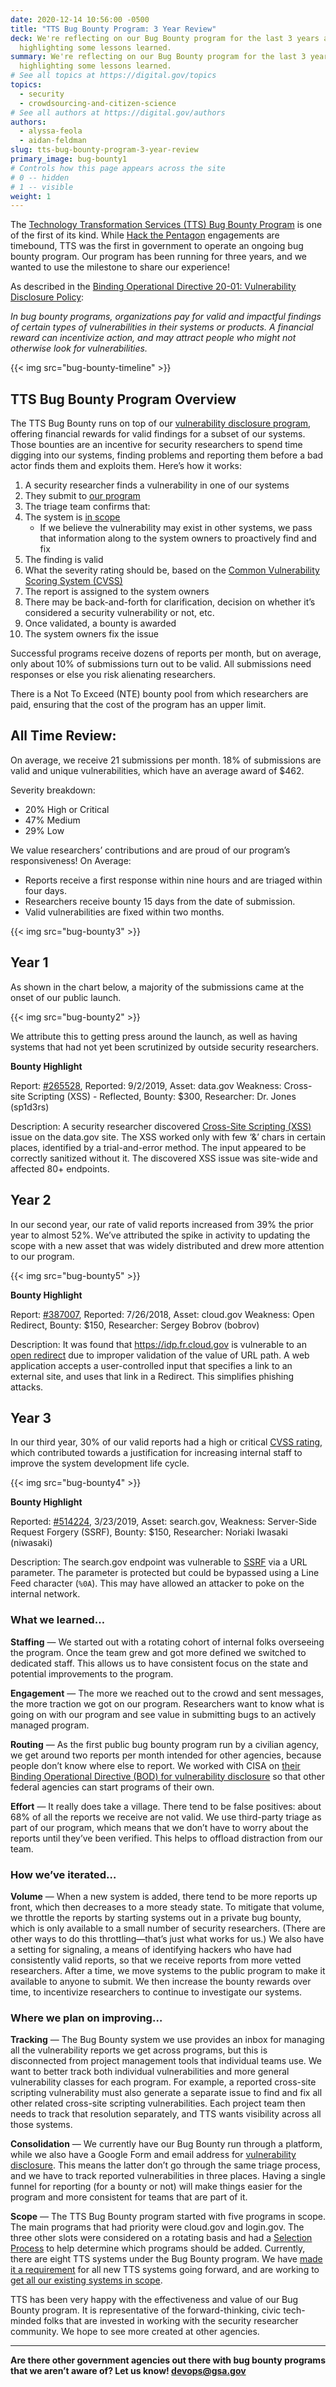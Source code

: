 ```yaml
---
date: 2020-12-14 10:56:00 -0500
title: "TTS Bug Bounty Program: 3 Year Review"
deck: We're reflecting on our Bug Bounty program for the last 3 years and
  highlighting some lessons learned.
summary: We're reflecting on our Bug Bounty program for the last 3 years and
  highlighting some lessons learned.
# See all topics at https://digital.gov/topics
topics:
  - security
  - crowdsourcing-and-citizen-science
# See all authors at https://digital.gov/authors
authors:
  - alyssa-feola
  - aidan-feldman
slug: tts-bug-bounty-program-3-year-review
primary_image: bug-bounty1
# Controls how this page appears across the site
# 0 -- hidden
# 1 -- visible
weight: 1
---
```

The [Technology Transformation Services (TTS) Bug Bounty Program](https://hackerone.com/tts) is one of the first of its kind. While [Hack the Pentagon](https://www.hackerone.com/hack-the-pentagon) engagements are timebound, TTS was the first in government to operate an ongoing bug bounty program. Our program has been running for three years, and we wanted to use the milestone to share our experience!

As described in the [Binding Operational Directive 20-01: Vulnerability Disclosure Policy](https://cyber.dhs.gov/bod/20-01/):

*In bug bounty programs, organizations pay for valid and impactful findings of certain types of vulnerabilities in their systems or products. A financial reward can incentivize action, and may attract people who might not otherwise look for vulnerabilities.*

{{< img src="bug-bounty-timeline" >}}

## TTS Bug Bounty Program Overview

The TTS Bug Bounty runs on top of our [vulnerability disclosure program](https://18f.gsa.gov/vulnerability-disclosure-policy/), offering financial rewards for valid findings for a subset of our systems. Those bounties are an incentive for security researchers to spend time digging into our systems, finding problems and reporting them before a bad actor finds them and exploits them. Here’s how it works:  
  

1.  A security researcher finds a vulnerability in one of our systems
1.  They submit to [our program](https://hackerone.com/tts)
1.  The triage team confirms that:
  1.  The system is [in scope](https://hackerone.com/tts?type=team#scope)
      - If we believe the vulnerability may exist in other systems, we pass that information along to the system owners to proactively find and fix
  2.  The finding is valid
  3.  What the severity rating should be, based on the [Common Vulnerability Scoring System (CVSS)](https://nvd.nist.gov/vuln-metrics/cvss)
1.  The report is assigned to the system owners
1.  There may be back-and-forth for clarification, decision on whether it’s considered a security vulnerability or not, etc.
1.  Once validated, a bounty is awarded
1.  The system owners fix the issue

Successful programs receive dozens of reports per month, but on average, only about 10% of submissions turn out to be valid. All submissions need responses or else you risk alienating researchers. 

There is a Not To Exceed (NTE) bounty pool from which researchers are paid, ensuring that the cost of the program has an upper limit.

## All Time Review:

On average, we receive 21 submissions per month. 18% of submissions are valid and unique vulnerabilities, which have an average award of $462.

Severity breakdown:

-   20% High or Critical
-   47% Medium
-   29% Low

We value researchers’ contributions and are proud of our program’s responsiveness! On Average:

-   Reports receive a first response within nine hours and are triaged within four days.
-   Researchers receive bounty 15 days from the date of submission.
-   Valid vulnerabilities are fixed within two months.

{{< img src="bug-bounty3" >}}

## Year 1

As shown in the chart below, a majority of the submissions came at the onset of our public launch.

{{< img src="bug-bounty2" >}}

We attribute this to getting press around the launch, as well as having systems that had not yet been scrutinized by outside security researchers.

**Bounty Highlight**

Report: [#265528](https://hackerone.com/reports/265528), Reported: 9/2/2019, Asset: data.gov Weakness: Cross-site Scripting (XSS) - Reflected, Bounty: $300, Researcher: Dr. Jones (sp1d3rs)

Description: A security researcher discovered [Cross-Site Scripting (XSS)](https://owasp.org/www-community/attacks/xss/) issue on the data.gov site. The XSS worked only with few ‘&’ chars in certain places, identified by a trial-and-error method. The input appeared to be correctly sanitized without it. The discovered XSS issue was site-wide and affected 80+ endpoints.

## Year 2

In our second year, our rate of valid reports increased from 39% the prior year to almost 52%. We’ve attributed the spike in activity to updating the scope with a new asset that was widely distributed and drew more attention to our program.

{{< img src="bug-bounty5" >}}

**Bounty Highlight**

Report: [#387007](https://hackerone.com/reports/387007), Reported: 7/26/2018, Asset: cloud.gov Weakness: Open Redirect, Bounty: $150, Researcher: Sergey Bobrov (bobrov)

Description: It was found that https://idp.fr.cloud.gov is vulnerable to an [open redirect](https://cheatsheetseries.owasp.org/cheatsheets/Unvalidated_Redirects_and_Forwards_Cheat_Sheet.html) due to improper validation of the value of URL path. A web application accepts a user-controlled input that specifies a link to an external site, and uses that link in a Redirect. This simplifies phishing attacks.

## Year 3

In our third year, 30% of our valid reports had a high or critical [CVSS rating](https://nvd.nist.gov/vuln-metrics/cvss), which contributed towards a justification for increasing internal staff to improve the system development life cycle.

{{< img src="bug-bounty4" >}}

**Bounty Highlight**

Reported: [#514224](https://hackerone.com/reports/514224), 3/23/2019, Asset: search.gov, Weakness: Server-Side Request Forgery (SSRF), Bounty: $150, Researcher: Noriaki Iwasaki (niwasaki)

Description: The search.gov endpoint was vulnerable to [SSRF](https://owasp.org/www-community/attacks/Server_Side_Request_Forgery) via a URL parameter. The parameter is protected but could be bypassed using a Line Feed character (`%0A`). This may have allowed an attacker to poke on the internal network.

### What we learned…

**Staffing** &mdash; We started out with a rotating cohort of internal folks overseeing the program. Once the team grew and got more defined we switched to dedicated staff. This allows us to have consistent focus on the state and potential improvements to the program.

**Engagement** &mdash; The more we reached out to the crowd and sent messages, the more traction we got on our program. Researchers want to know what is going on with our program and see value in submitting bugs to an actively managed program.

**Routing** &mdash; As the first public bug bounty program run by a civilian agency, we get around two reports per month intended for other agencies, because people don’t know where else to report. We worked with CISA on [their Binding Operational Directive (BOD) for vulnerability disclosure](https://cyber.dhs.gov/bod/20-01/) so that other federal agencies can start programs of their own.
  
**Effort** &mdash; It really does take a village. There tend to be false positives: about 68% of all the reports we receive are not valid. We use third-party triage as part of our program, which means that we don’t have to worry about the reports until they’ve been verified. This helps to offload distraction from our team.

### How we’ve iterated…

**Volume** &mdash; When a new system is added, there tend to be more reports up front, which then decreases to a more steady state. To mitigate that volume, we throttle the reports by starting systems out in a private bug bounty, which is only available to a small number of security researchers. (There are other ways to do this throttling—that’s just what works for us.) We also have a setting for signaling, a means of identifying hackers who have had consistently valid reports, so that we receive reports from more vetted researchers. After a time, we move systems to the public program to make it available to anyone to submit. We then increase the bounty rewards over time, to incentivize researchers to continue to investigate our systems.

### Where we plan on improving…

**Tracking** &mdash; The Bug Bounty system we use provides an inbox for managing all the vulnerability reports we get across programs, but this is disconnected from project management tools that individual teams use. We want to better track both individual vulnerabilities and more general vulnerability classes for each program. For example, a reported cross-site scripting vulnerability must also generate a separate issue to find and fix all other related cross-site scripting vulnerabilities. Each project team then needs to track that resolution separately, and TTS wants visibility across all those systems.

**Consolidation** &mdash; We currently have our Bug Bounty run through a platform, while we also have a Google Form and email address for [vulnerability disclosure](https://18f.gsa.gov/vulnerability-disclosure-policy/#reporting-a-vulnerability). This means the latter don’t go through the same triage process, and we have to track reported vulnerabilities in three places. Having a single funnel for reporting (for a bounty or not) will make things easier for the program and more consistent for teams that are part of it.

**Scope**  &mdash; The TTS Bug Bounty program started with five programs in scope. The main programs that had priority were cloud.gov and login.gov. The three other slots were considered on a rotating basis and had a [Selection Process](https://github.com/18F/bug-bounty/blob/master/selection-process.md) to help determine which programs should be added. Currently, there are eight TTS systems under the Bug Bounty program.  We have [made it a requirement](https://github.com/18F/tts-tech-portfolio/issues/new?assignees=&labels=ATO&template=ato.md&title=ATO+for+%5Bsystem%5D+-+due+%5Bdate%5D) for all new TTS systems going forward, and are working to [get all our existing systems in scope](https://github.com/18F/bug-bounty/issues/34).

TTS has been very happy with the effectiveness and value of our Bug Bounty program. It is representative of the forward-thinking, civic tech-minded folks that are invested in working with the security researcher community. We hope to see more created at other agencies.

---
**Are there other government agencies out there with bug bounty programs that we aren’t aware of? Let us know! [devops@gsa.gov](mailto:devops@gsa.gov)**
